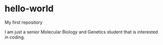 # hello-world
My first repository

I am just a senior Molecular Biology and Genetics student that is interested in coding.
